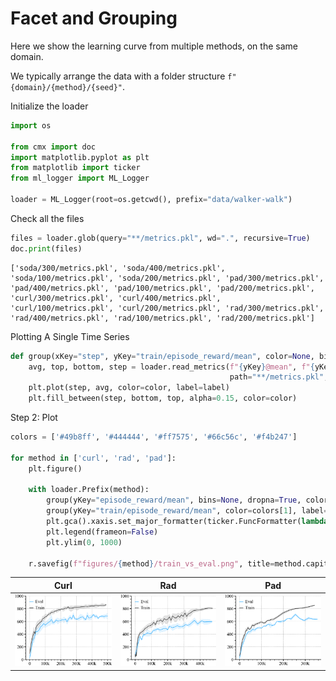
# Facet and Grouping

Here we show the learning curve from multiple methods, on the same domain.

We typically arrange the data with a folder structure `f"{domain}/{method}/{seed}"`.

Initialize the loader
```python
import os

from cmx import doc
import matplotlib.pyplot as plt
from matplotlib import ticker
from ml_logger import ML_Logger

loader = ML_Logger(root=os.getcwd(), prefix="data/walker-walk")
```
Check all the files
```python
files = loader.glob(query="**/metrics.pkl", wd=".", recursive=True)
doc.print(files)
```

```
['soda/300/metrics.pkl', 'soda/400/metrics.pkl', 'soda/100/metrics.pkl', 'soda/200/metrics.pkl', 'pad/300/metrics.pkl', 'pad/400/metrics.pkl', 'pad/100/metrics.pkl', 'pad/200/metrics.pkl', 'curl/300/metrics.pkl', 'curl/400/metrics.pkl', 'curl/100/metrics.pkl', 'curl/200/metrics.pkl', 'rad/300/metrics.pkl', 'rad/400/metrics.pkl', 'rad/100/metrics.pkl', 'rad/200/metrics.pkl']
```
Plotting A Single Time Series
```python
def group(xKey="step", yKey="train/episode_reward/mean", color=None, bins=50, label=None, dropna=False):
    avg, top, bottom, step = loader.read_metrics(f"{yKey}@mean", f"{yKey}@84%", f"{yKey}@16%", x_key=f"{xKey}@mean",
                                                 path="**/metrics.pkl", num_bins=bins, dropna=dropna)
    plt.plot(step, avg, color=color, label=label)
    plt.fill_between(step, bottom, top, alpha=0.15, color=color)
```
Step 2: Plot
```python
colors = ['#49b8ff', '#444444', '#ff7575', '#66c56c', '#f4b247']

for method in ['curl', 'rad', 'pad']:
    plt.figure()

    with loader.Prefix(method):
        group(yKey="episode_reward/mean", bins=None, dropna=True, color=colors[0], label="Eval")
        group(yKey="train/episode_reward/mean", color=colors[1], label="Train")
        plt.gca().xaxis.set_major_formatter(ticker.FuncFormatter(lambda x, _: f"{int(x / 1000)}k" if x else "0"))
        plt.legend(frameon=False)
        plt.ylim(0, 1000)

    r.savefig(f"figures/{method}/train_vs_eval.png", title=method.capitalize(), dpi=300, zoom="20%")
```

| **Curl** | **Rad** | **Pad** |
|:--------:|:-------:|:-------:|
| <img style="align-self:center; zoom:20%;" src="figures/curl/train_vs_eval.png" image="None" styles="{'margin': '0.5em'}" width="None" height="None" dpi="300"/> | <img style="align-self:center; zoom:20%;" src="figures/rad/train_vs_eval.png" image="None" styles="{'margin': '0.5em'}" width="None" height="None" dpi="300"/> | <img style="align-self:center; zoom:20%;" src="figures/pad/train_vs_eval.png" image="None" styles="{'margin': '0.5em'}" width="None" height="None" dpi="300"/> |
